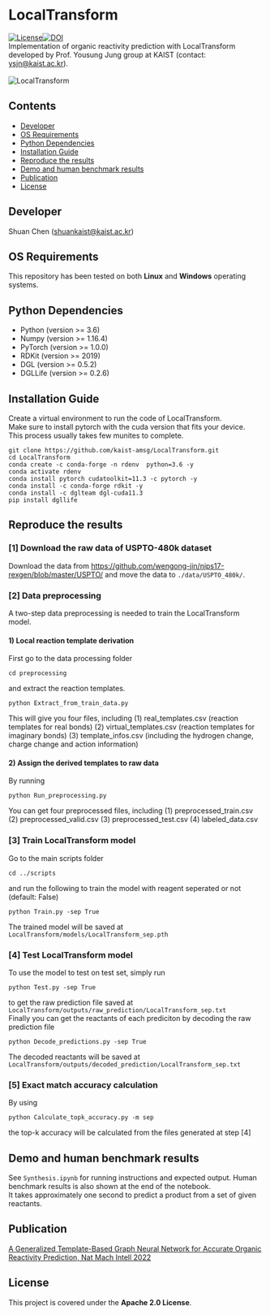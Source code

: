 # LocalTransform
[![License](https://img.shields.io/badge/License-Apache%202.0-blue.svg)](https://opensource.org/licenses/Apache-2.0)[![DOI](https://zenodo.org/badge/443246460.svg)](https://zenodo.org/badge/latestdoi/443246460)<br>
Implementation of organic reactivity prediction with LocalTransform developed by Prof. Yousung Jung group at KAIST (contact: ysjn@kaist.ac.kr).<br><br>
![LocalTransform](https://i.imgur.com/9SA50iK.jpg)

## Contents

- [Developer](#developer)
- [OS Requirements](#os-requirements)
- [Python Dependencies](#python-dependencies)
- [Installation Guide](#installation-guide)
- [Reproduce the results](#reproduce-the-results)
- [Demo and human benchmark results](#demo-and-human-benchmark-results)
- [Publication](#publication)
- [License](#license)

## Developer
Shuan Chen (shuankaist@kaist.ac.kr)<br>

## OS Requirements
This repository has been tested on both **Linux** and **Windows** operating systems.

## Python Dependencies
* Python (version >= 3.6) 
* Numpy (version >= 1.16.4) 
* PyTorch (version >= 1.0.0) 
* RDKit (version >= 2019)
* DGL (version >= 0.5.2)
* DGLLife (version >= 0.2.6)

## Installation Guide
Create a virtual environment to run the code of LocalTransform.<br>
Make sure to install pytorch with the cuda version that fits your device.<br>
This process usually takes few munites to complete.<br>
```
git clone https://github.com/kaist-amsg/LocalTransform.git
cd LocalTransform
conda create -c conda-forge -n rdenv  python=3.6 -y
conda activate rdenv
conda install pytorch cudatoolkit=11.3 -c pytorch -y
conda install -c conda-forge rdkit -y
conda install -c dglteam dgl-cuda11.3
pip install dgllife
```

## Reproduce the results
### [1] Download the raw data of USPTO-480k dataset
Download the data from https://github.com/wengong-jin/nips17-rexgen/blob/master/USPTO/ and move the data to `./data/USPTO_480k/`.

### [2] Data preprocessing
A two-step data preprocessing is needed to train the LocalTransform model.

#### 1) Local reaction template derivation 
First go to the data processing folder
```
cd preprocessing
```
and extract the reaction templates.
```
python Extract_from_train_data.py
```
This will give you four files, including 
(1) real_templates.csv (reaction templates for real bonds)
(2) virtual_templates.csv (reaction templates for imaginary bonds)
(3) template_infos.csv (including the hydrogen change, charge change and action information)<br>

#### 2) Assign the derived templates to raw data
By running
```
python Run_preprocessing.py
```
You can get four preprocessed files, including 
(1) preprocessed_train.csv
(2) preprocessed_valid.csv
(3) preprocessed_test.csv
(4) labeled_data.csv<br>


### [3] Train LocalTransform model
Go to the main scripts folder
```
cd ../scripts
```
and run the following to train the model with reagent seperated or not (default: False)
```
python Train.py -sep True
```
The trained model will be saved at ` LocalTransform/models/LocalTransform_sep.pth`<br>

### [4] Test LocalTransform model
To use the model to test on test set, simply run 
```
python Test.py -sep True
```
to get the raw prediction file saved at ` LocalTransform/outputs/raw_prediction/LocalTransform_sep.txt`<br>
Finally you can get the reactants of each prediciton by decoding the raw prediction file
```
python Decode_predictions.py -sep True
```
The decoded reactants will be saved at 
`LocalTransform/outputs/decoded_prediction/LocalTransform_sep.txt`<br>

### [5] Exact match accuracy calculation
By using
```
python Calculate_topk_accuracy.py -m sep
```
the top-k accuracy will be calculated from the files generated at step [4]

## Demo and human benchmark results
See `Synthesis.ipynb` for running instructions and expected output. Human benchmark results is also shown at the end of the notebook.<br>
It takes approximately one second to predict a product from a set of given reactants.


## Publication
[A Generalized Template-Based Graph Neural Network for Accurate Organic Reactivity Prediction, Nat Mach Intell 2022](https://www.nature.com/articles/s42256-022-00526-z)

## License
This project is covered under the **Apache 2.0 License**.
